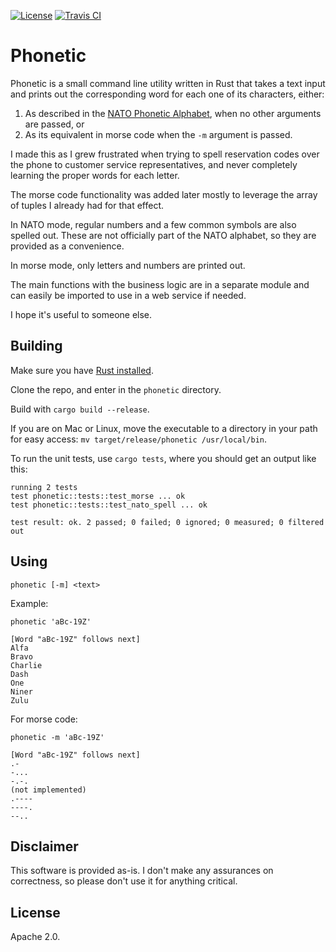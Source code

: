 [![License](https://img.shields.io/badge/License-Apache%202.0-blue.svg)](https://opensource.org/licenses/Apache-2.0) [![Travis CI](https://travis-ci.org/RamXX/phonetic.svg?branch=master)](https://travis-ci.org/github/RamXX/phonetic)
# Phonetic

Phonetic is a small command line utility written in Rust that takes a text input and prints out the corresponding word for each one of its characters, either:

1. As described in the [NATO Phonetic Alphabet](https://www.nato.int/nato_static_fl2014/assets/pdf/pdf_2018_01/20180111_nato-alphabet-sign-signal.pdf), when no other arguments are passed, or
2. As its equivalent in morse code when the `-m` argument is passed.

I made this as I grew frustrated when trying to spell reservation codes over the phone to customer service representatives, and never completely learning the proper words for each letter.

The morse code functionality was added later mostly to leverage the array of tuples I already had for that effect.

In NATO mode, regular numbers and a few common symbols are also spelled out. These are not officially part of the NATO alphabet, so they are provided as a convenience.

In morse mode, only letters and numbers are printed out.

The main functions with the business logic are in a separate module and can easily be imported to use in a web service if needed.

I hope it's useful to someone else.

## Building

Make sure you have [Rust installed](rust-lang.org/tools/install).

Clone the repo, and enter in the `phonetic` directory.

Build with `cargo build --release`.

If you are on Mac or Linux, move the executable to a directory in your path for easy access: `mv target/release/phonetic /usr/local/bin`.

To run the unit tests, use `cargo tests`, where you should get an output like this:

```
running 2 tests
test phonetic::tests::test_morse ... ok
test phonetic::tests::test_nato_spell ... ok

test result: ok. 2 passed; 0 failed; 0 ignored; 0 measured; 0 filtered out
```

## Using
`phonetic [-m] <text>`

Example:
```
phonetic 'aBc-19Z'

[Word "aBc-19Z" follows next]
Alfa
Bravo
Charlie
Dash
One
Niner
Zulu
```

For morse code:

```
phonetic -m 'aBc-19Z'

[Word "aBc-19Z" follows next]
.-
-...
-.-.
(not implemented)
.----
----.
--..
```
## Disclaimer
This software is provided as-is. I don't make any assurances on correctness, so please don't use it for anything critical.

## License
Apache 2.0.
